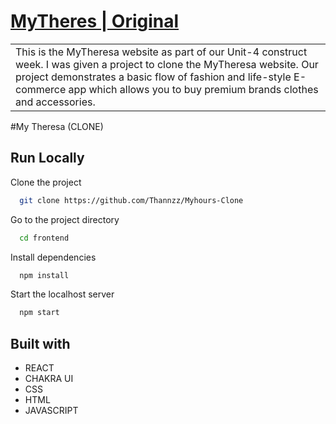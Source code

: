 # [MyTheres | Original](https://www.mytheresa.com/int_en/?log=geo)
<table>
<tr>
<td>
This is the MyTheresa website as part of our Unit-4 construct week. I was given a project to clone the MyTheresa website. Our project demonstrates a basic flow of fashion and life-style E-commerce app which allows you to buy premium brands clothes and accessories.
</td>
</tr>
</table>

#My Theresa (CLONE)

## Run Locally

Clone the project

```bash
  git clone https://github.com/Thannzz/Myhours-Clone
```

Go to the project directory

```bash
  cd frontend
```

Install dependencies

```bash
  npm install
```

Start the localhost server

```bash
  npm start
```

## Built with

- REACT
- CHAKRA UI
- CSS
- HTML
- JAVASCRIPT
